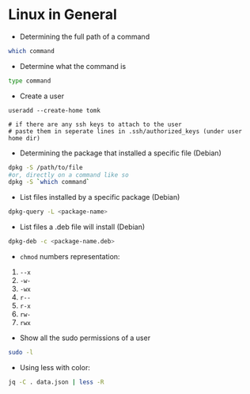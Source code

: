 # Linux in General 

- Determining the full path of a command

```bash
which command
```
- Determine what the command is

```bash
type command
```

- Create a user

```
useradd --create-home tomk

# if there are any ssh keys to attach to the user
# paste them in seperate lines in .ssh/authorized_keys (under user home dir)
```

- Determining the package that installed a specific file (Debian)

```bash
dpkg -S /path/to/file
#or, directly on a command like so
dpkg -S `which command`
```

- List files installed by a specific package (Debian)

```bash
dpkg-query -L <package-name>
```

- List files a .deb file will install (Debian)

```bash
dpkg-deb -c <package-name.deb>
```

- `chmod` numbers representation:

1. `--x`
2. `-w-`
3. `-wx`
4. `r--`
5. `r-x`
6. `rw-`
7. `rwx`

- Show all the sudo permissions of a user

```bash
sudo -l
```

- Using less with color:

```bash
jq -C . data.json | less -R
```
